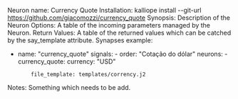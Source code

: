 Neuron name: Currency Quote
Installation: kalliope install --git-url https://github.com/giacomozzi/currency_quote
Synopsis: Description of the Neuron
Options: A table of the incoming parameters managed by the Neuron.
Return Values: A table of the returned values which can be catched by the say_template attribute.
Synapses example:

- name: "currency_quote"
    signals:
      - order: "Cotação do dólar"
    neurons:
      - currency_quote:
          currency: "USD"

          file_template: templates/corrency.j2

Notes: Something which needs to be add.
